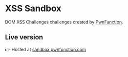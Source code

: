 # XSS Sandbox

DOM XSS Challenges challenges created by [PwnFunction](https://twitter.com/PwnFunction).

## Live version

👉 Hosted at [sandbox.pwnfunction.com](https://sandbox.pwnfunction.com/)
